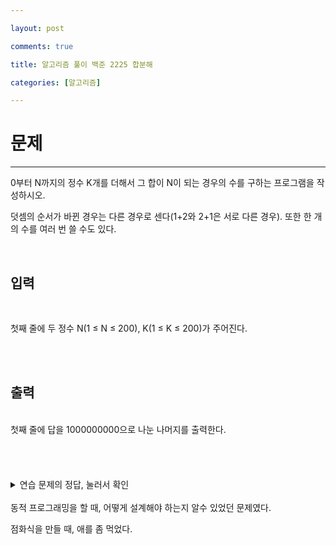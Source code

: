 ```yaml
---

layout: post

comments: true

title: 알고리즘 풀이 백준 2225 합분해

categories: [알고리즘]

---
```


# 문제

---
0부터 N까지의 정수 K개를 더해서 그 합이 N이 되는 경우의 수를 구하는 프로그램을 작성하시오.

덧셈의 순서가 바뀐 경우는 다른 경우로 센다(1+2와 2+1은 서로 다른 경우). 또한 한 개의 수를 여러 번 쓸 수도 있다.


<br>

## 입력
<br>

첫째 줄에 두 정수 N(1 ≤ N ≤ 200), K(1 ≤ K ≤ 200)가 주어진다.


<br>
<br>

## 출력



<br>
첫째 줄에 답을 1000000000으로 나눈 나머지를 출력한다.

<br>
<br>
<br>
<br>
<br>
<details>
<summary>연습 문제의 정답, 눌러서 확인</summary>

~~~python
n,k = map(int,input().split())
dp = [1 for i in range(n)]

if k ==1:
  print(1)
else:
  for j in range(1,k):
    for i in range(n):
      if i == 0:
        dp[i] = (j+1)%1000000000
      else:
        dp[i] = (dp[i-1]+dp[i])%1000000000
  print(dp[n-1]%1000000000)

~~~


---


위 코드는 동적 프로그래밍을 사용했다.

dp[i] = dp[i-1](k번째의 i)+dp[i](k-1번째의 i), 이때 (1<i<n) 라는 점화식을 세워 문제를 풀었다.
</details>

<br>
동적 프로그래밍을 할 때, 어떻게 설계해야 하는지 알수 있었던 문제였다.

점화식을 만들 때, 애를 좀 먹었다.